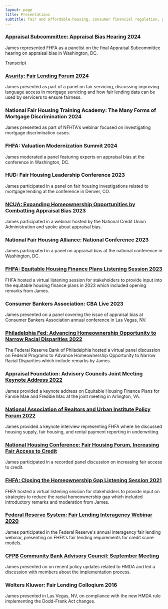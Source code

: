 ```yaml
---
layout: page
title: Presentations
subtitle: fair and affordable housing, consumer financial regulation, government-sponsored enterprises, data and privacy
---
```


### [Appraisal Subcommittee: Appraisal Bias Hearing 2024](https://www.youtube.com/watch?v=Kz-rtRWp5k0)
James represented FHFA as a panelist on the final Appraisal Subcommittee hearing on appraisal bias in Washington, DC.

[Transcript](https://www.asc.gov/sites/default/files/2024-06/J022_F%202024%20Feb%2013%20Appraisal%20Subcommittee%20Public%20Hearing_MPB_final_030824.pdf)

### [Asurity: Fair Lending Forum 2024](https://www.fairlendingforum.com/fair-lending-forum-2024/speakers/)
James presented as part of a panel on fair servicing, discussing improving language access in mortgage servicing and how fair lending data can be used by servicers to ensure fairness.

### National Fair Housing Training Academy: The Many Forms of Mortgage Discrimination 2024
James presented as part of NFHTA's webinar focused on investigating mortgage discrimination cases.

### FHFA: Valuation Modernization Summit 2024
James moderated a panel featuring experts on appraisal bias at the conference in Washington, DC.

### HUD: Fair Housing Leadership Conference 2023
James participated in a panel on fair housing investigations related to mortgage lending at the conference in Denver, CO.

### [NCUA: Expanding Homeownership Opportunities by Combatting Appraisal Bias 2023](https://ncua.gov/news/events/2023/ncua-host-webinar-combatting-appraisal-bias-june-21)
James participated in a webinar hosted by the National Credit Union Administration and spoke about appraisal bias.

### National Fair Housing Alliance: National Conference 2023
James participated in a panel on appraisal bias at the national conference in Washington, DC.

### [FHFA: Equitable Housing Finance Plans Listening Session 2023](https://www.youtube.com/watch?v=fcNxVebXg4Y)
FHFA hosted a virtual listening session for stakeholders to provide input into the equitable housing finance plans in 2023 which included opening remarks from James.

### Consumer Bankers Association: CBA Live 2023
James presented on a panel covering the issue of appraisal bias at Consumer Bankers Association annual conference in Las Vegas, NV.

### [Philadelphia Fed: Advancing Homeownership Opportunity to Narrow Racial Disparities 2022](https://www.philadelphiafed.org/calendar-of-events/advancing-homeownership-opportunity-to-narrow-racial-disparities-part-1)
The Federal Reserve Bank of Philadelphia hosted a virtual panel discussion on Federal Programs to Advance Homeownership Opportunity to Narrow Racial Disparities which include remarks by James.

### [Appraisal Foundation: Advisory Councils Joint Meeting Keynote Address 2022](https://www.appraisalfoundation.org/imis/TAFCore/Events/Event_Display.aspx?EventKey=062822)
James provided a keynote address on Equitable Housing Finance Plans for Fannie Mae and Freddie Mac at the joint meeting in Arlington, VA.

### [National Association of Realtors and Urban Institute Policy Forum 2022](https://web.archive.org/web/20240416141923/https://www.nar.realtor/newsroom/nar-urban-institute-policy-forum-calls-for-more-inclusive-access-to-homeownership)
James provided a keynote interview representing FHFA where he discussed housing supply, fair housing, and rental payment reporting in underwriting.

### [National Housing Conference: Fair Housing Forum, Increasing Fair Access to Credit](https://www.youtube.com/watch?v=ehi7__N0CZs)
James participated in a recorded panel discussion on increasing fair access to credit.

### [FHFA: Closing the Homeownership Gap Listening Session 2021](https://web.archive.org/web/20241231023312/https://www.fhfa.gov/news/videos/fhfa-public-listening-session-closing-the-gap-to-sustainable-homeownership)
FHFA hosted a virtual listening session for stakeholders to provide input on strategies to reduce the racial homeownership gap which included introductory remarks and moderation from James.

### [Federal Reserve System: Fair Lending Interagency Webinar 2020](https://www.consumercomplianceoutlook.org/outlook-live/2020/2020-fair-lending-interagency-webinar/)
James participated in the Federal Reserve's annual interagency fair lending webinar, presenting on FHFA's fair lending requirements for credit score models.

### [CFPB Community Bank Advisory Council: September Meeting](https://files.consumerfinance.gov/f/documents/cfpb_cbac_meeting-minutes_092017.pdf)
James presented on on recent policy updates related to HMDA and led a discussion with members about the implementation process.

### Wolters Kluwer: Fair Lending Colloqium 2016
James presented in Las Vegas, NV, on compliance with the new HMDA rule implementing the Dodd-Frank Act changes.
